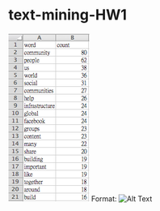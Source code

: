 # text-mining-HW1

![GitHub Logo](https://github.com/DobbyYang/text-mining-HW1/blob/master/HW2_result.png)
Format: ![Alt Text](url)
